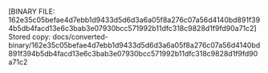 [BINARY FILE: 162e35c05befae4d7ebb1d9433d5d6d3a6a05f8a276c07a56d4140bd891f394b5db4facd13e6c3bab3e07930bcc571992b11dfc318c9828d1f9fd90a71c2]
Stored copy: docs/converted-binary/162e35c05befae4d7ebb1d9433d5d6d3a6a05f8a276c07a56d4140bd891f394b5db4facd13e6c3bab3e07930bcc571992b11dfc318c9828d1f9fd90a71c2
